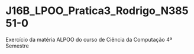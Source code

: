 # J16B_LPOO_Pratica3_Rodrigo_N38551-0
Exercício da matéria ALPOO do curso de Ciência da Computação 4ª Semestre 
